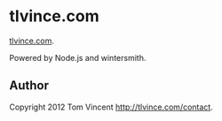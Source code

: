 # tlvince.com

[tlvince.com][1].

Powered by Node.js and wintersmith.

## Author

Copyright 2012 Tom Vincent <http://tlvince.com/contact>.

  [1]: http://tlvince.com
